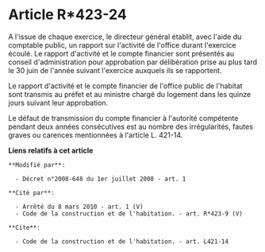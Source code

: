 # Article R*423-24

A l'issue de chaque exercice, le directeur général établit, avec l'aide du comptable public, un rapport sur l'activité de
l'office durant l'exercice écoulé. Le rapport d'activité et le compte financier sont présentés au conseil d'administration
pour approbation par délibération prise au plus tard le 30 juin de l'année suivant l'exercice auxquels ils se rapportent. 

Le rapport d'activité et le compte financier de l'office public de l'habitat sont transmis au préfet et au ministre chargé du
logement dans les quinze jours suivant leur approbation. 

Le défaut de transmission du compte financier à l'autorité compétente pendant deux années consécutives est au nombre des
irrégularités, fautes graves ou carences mentionnées à l'article L. 421-14.

**Liens relatifs à cet article**

	**Modifié par**:

	  - Décret n°2008-648 du 1er juillet 2008 - art. 1

	**Cité par**:

	  - Arrêté du 8 mars 2010 - art. 1 (V)
	  - Code de la construction et de l'habitation. - art. R*423-9 (V)

	**Cite**:

	  - Code de la construction et de l'habitation. - art. L421-14
